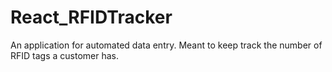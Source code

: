 # React_RFIDTracker
An application for automated data entry. Meant to keep track the number of RFID tags a customer has. 
